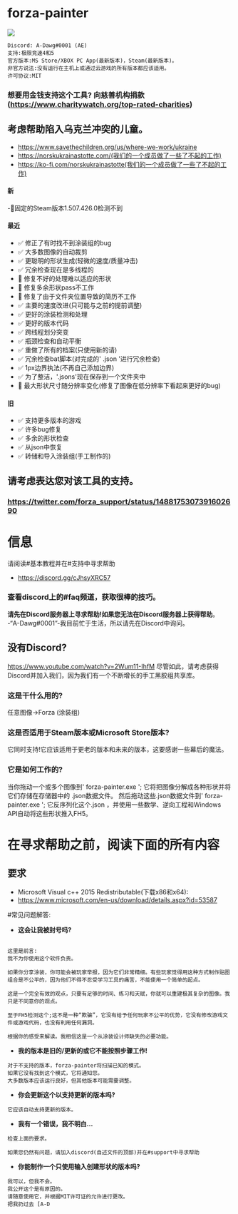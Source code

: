 # forza-painter  
![](/imgs/yeahboiiiiiiiis_dad.png)  
```
Discord: A-Dawg#0001 (AE)  
支持:极限竞速4和5  
官方版本:MS Store/XBOX PC App(最新版本)，Steam(最新版本)。  
非官方说法:没有运行在主机上或通过云游戏的所有版本都应该适用。  
许可协议:MIT  
```

### 想要用金钱支持这个工具?  向慈善机构捐款(https://www.charitywatch.org/top-rated-charities)
## 考虑帮助陷入乌克兰冲突的儿童。
- https://www.savethechildren.org/us/where-we-work/ukraine
- https://norskukrainastotte.com/(我们的一个成员做了一些了不起的工作)
- https://ko-fi.com/norskukrainastotte(我们的一个成员做了一些了不起的工作)

#### 新
-🐞固定的Steam版本1.507.426.0检测不到

#### 最近
- ✅ 修正了有时找不到涂装组的bug
- ✅ 大多数图像的自动裁剪
- ✅ 更聪明的形状生成(轻微的速度/质量冲击)
- ✅ 冗余检查现在是多线程的
- 🐞 修复不好的处理难以适应的形状
- 🐞 修复多余形状pass不工作
- 🐞 修复了由于文件夹位置导致的简历不工作
- ✅ 主要的速度改进(只可能与之前的提前调整)
- ✅ 更好的涂装检测和处理
- ✅ 更好的版本代码
- ✅ 跨线程划分突变
- ✅ 瓶颈检查和自动平衡
- ✅ 重做了所有的档案(只使用新的请)
- ✅ 冗余检查bat脚本(对完成的' .json '进行冗余检查)
- ✅ 1px边界执法(不再自己添加边界)
- ✅ 为了整洁，'.jsons'现在保存到一个文件夹中
- 🐞 最大形状尺寸随分辨率变化(修复了图像在低分辨率下看起来更好的bug)
#### 旧
- ✅ 支持更多版本的游戏
- ✅ 许多bug修复
- ✅ 多余的形状检查
- ✅ 从json中恢复
- ✅ 转储和导入涂装组(手工制作的)
## 请考虑表达您对该工具的支持。
### https://twitter.com/forza_support/status/1488175307391602690

# 信息
请阅读#基本教程并在#支持中寻求帮助
- https://discord.gg/cJhsyXRC57

### 查看discord上的#faq频道，获取很棒的技巧。
**请先在Discord服务器上寻求帮助!**如果您**无法在Discord服务器上获得帮助**。
-“A-Dawg#0001”-我目前忙于生活，所以请先在Discord中询问。

## 没有Discord?
https://www.youtube.com/watch?v=2Wum11-IhfM
尽管如此，请考虑获得Discord并加入我们，因为我们有一个不断增长的手工黑胶组共享库。


### 这是干什么用的?
任意图像→Forza (涂装组)

### 这是否适用于Steam版本或Microsoft Store版本?
它同时支持!它应该适用于更老的版本和未来的版本，这要感谢一些幕后的魔法。

### 它是如何工作的?
当你拖动一个或多个图像到' forza-painter.exe ';
它将把图像分解成各种形状并将它们存储在存储器中的
.json数据文件。
然后拖动这些.json数据文件到' forza-painter.exe ';
它反序列化这个.json ，并使用一些数学、逆向工程和Windows API自动将这些形状推入FH5。

# 在寻求帮助之前，阅读下面的所有内容

## 要求
- Microsoft Visual c++ 2015 Redistributable(下载x86和x64):
- https://www.microsoft.com/en-us/download/details.aspx?id=53587

#常见问题解答:
- **这会让我被封号吗?**
```

这里是前言:
我不为你使用这个软件负责。

如果你分享涂装，你可能会被玩家举报，因为它们非常精细。有些玩家觉得用这种方式制作贴图组合是不公平的，因为他们不得不忍受学习工具的痛苦，不能使用一个简单的起点。

这是一个完全有效的观点，只要有足够的时间、练习和天赋，你就可以重建极其复杂的图像。我只是不同意你的观点。

至于FH5检测这个;这不是一种“欺骗”，它没有给予任何玩家不公平的优势，它没有修改游戏文件或游戏代码，也没有利用任何漏洞。

根据你的感受来解读。我相信这是一个从涂装设计师缺失的必要功能。
```
- **我的版本是旧的/更新的或它不能按照步骤工作!**
```
对于不支持的版本，forza-painter将扫描已知的模式。
如果它没有找到这个模式，它将通知您。
大多数版本应该运行良好，但其他版本可能需要调整。
```
- **你会更新这个以支持更新的版本吗?**
```
它应该自动支持更新的版本。
```
- **我有一个错误，我不明白…**
```
检查上面的要求。

如果您仍然有问题，请加入discord(自述文件的顶部)并在#support中寻求帮助
```
- **你能制作一个只使用输入创建形状的版本吗?**
```
我可以，但我不会。
我公开这个是有原因的。
请随意使用它，并根据MIT许可证的允许进行更改。
把我扔过去 [A-D
